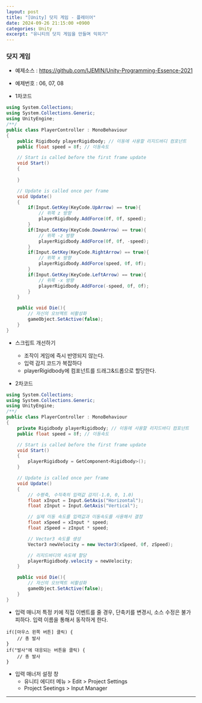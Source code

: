 ```yaml
---
layout: post
title: "[Unity] 닷지 게임 - 플레이어"
date: 2024-09-26 21:15:00 +0900 
categories: Unity
excerpt: "유니티의 닷지 게임을 만들며 익히기"
---
```


### 닷지 게임

- 예제소스 : <https://github.com/IJEMIN/Unity-Programming-Essence-2021>
- 예제번호 : 06, 07, 08

- 1차코드
```c#
using System.Collections;
using System.Collections.Generic;
using UnityEngine;
/**/
public class PlayerController : MonoBehaviour
{
    public Rigidbody playerRigidbody; // 이동에 사용할 리지드바디 컴포넌트
    public float speed = 8f; // 이동속도

    // Start is called before the first frame update
    void Start()
    {
        
    }

    // Update is called once per frame
    void Update()
    {
        if(Input.GetKey(KeyCode.UpArrow) == true){
            // 위쪽 z 방향
            playerRigidbody.AddForce(0f, 0f, speed);
        }
        if(Input.GetKey(KeyCode.DownArrow) == true){
            // 위쪽 -z 방향
            playerRigidbody.AddForce(0f, 0f, -speed);
        }
        if(Input.GetKey(KeyCode.RightArrow) == true){
            // 위쪽 x 방향
            playerRigidbody.AddForce(speed, 0f, 0f);
        }
        if(Input.GetKey(KeyCode.LeftArrow) == true){
            // 위쪽 -x 방향
            playerRigidbody.AddForce(-speed, 0f, 0f);
        }
    }

    public void Die(){
        // 자신의 오브젝트 비활성화
        gameObject.SetActive(false);
    }
}
```
- 스크립트 개선하기
  - 조작이 게임에 즉시 반영되지 않는다.
  - 입력 감지 코드가 복잡하다
  - playerRigidbody에 컴포넌트를 드래그&드롭으로 할당한다.

- 2차코드
```c#
using System.Collections;
using System.Collections.Generic;
using UnityEngine;
/**/
public class PlayerController : MonoBehaviour
{
    private Rigidbody playerRigidbody; // 이동에 사용할 리지드바디 컴포넌트
    public float speed = 8f; // 이동속도

    // Start is called before the first frame update
    void Start()
    {
        playerRigidbody = GetComponent<Rigidbody>();
    }

    // Update is called once per frame
    void Update()
    {
        // 수평축, 수직축의 입력값 감지(-1.0, 0, 1.0)
        float xInput = Input.GetAxis("Horizontal");
        float zInput = Input.GetAxis("Vertical");

        // 실제 이동 속도를 입력값과 이동속도를 사용해서 결정
        float xSpeed = xInput * speed;
        float zSpeed = zInput * speed;

        // Vector3 속도를 생성
        Vector3 newVelocity = new Vector3(xSpeed, 0f, zSpeed);

        // 리지드바디의 속도에 할당
        playerRigidbody.velocity = newVelocity;
    }

    public void Die(){
        // 자신의 오브젝트 비활성화
        gameObject.SetActive(false);
    }
}
```
- 입력 매니저
특정 키에 직접 이벤트를 줄 경우, 단축키를 변경시, 소스 수정은 불가피하다.
입력 이름을 통해서 동작하게 한다.
```
if([마우스 왼쪽 버튼] 클릭) {
    // 총 발사
}
if("발사"에 대응되는 버튼을 클릭) {
    // 총 발사
}
```

- 입력 매너저 설정 창
  - 유니티 에디터 메뉴 > Edit > Project Settings
  - Project Seetings > Input Manager
  
---